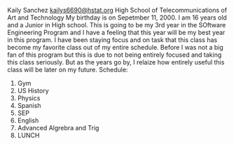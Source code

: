 Kaily Sanchez
kailys6690@hstat.org
High School of Telecommunications of Art and Technology
My birthday is on Sepetmber 11, 2000. I am 16 years old and a Junior in High school. This is going to be my 3rd year in the SOftware Engineering Program and I have a feeling that this year will be my best year in this program. I have been staying focus and on task that this class has become my favorite class out of my entire schedule. Before I was not a big fan of this program but this is due to not being entirely focused and taking this class seriously. But  as the years go by, I relaize how entirely useful this class will be later on my future. 
Schedule:
1. Gym
2. US History
3. Physics
4. Spanish
5. SEP
6. English
7. Advanced Algrebra and Trig
8. LUNCH
